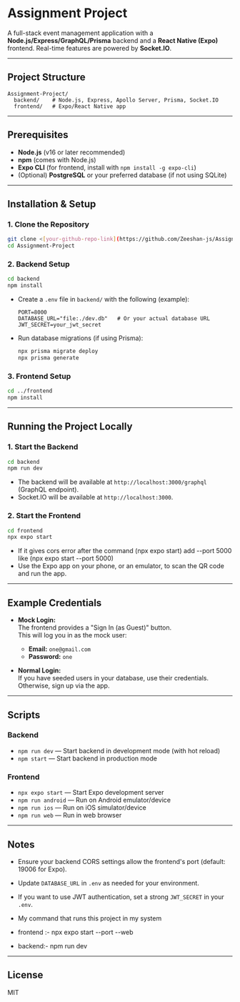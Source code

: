 # Assignment Project

A full-stack event management application with a **Node.js/Express/GraphQL/Prisma** backend and a **React Native (Expo)** frontend. Real-time features are powered by **Socket.IO**.

---

## Project Structure

```
Assignment-Project/
  backend/    # Node.js, Express, Apollo Server, Prisma, Socket.IO
  frontend/   # Expo/React Native app
```

---

## Prerequisites

- **Node.js** (v16 or later recommended)
- **npm** (comes with Node.js)
- **Expo CLI** (for frontend, install with `npm install -g expo-cli`)
- (Optional) **PostgreSQL** or your preferred database (if not using SQLite)

---

## Installation & Setup

### 1. Clone the Repository

```sh
git clone <[your-github-repo-link](https://github.com/Zeeshan-js/Assignment)>
cd Assignment-Project
```

### 2. Backend Setup

```sh
cd backend
npm install
```

- Create a `.env` file in `backend/` with the following (example):
  ```
  PORT=8000
  DATABASE_URL="file:./dev.db"   # Or your actual database URL
  JWT_SECRET=your_jwt_secret
  ```

- Run database migrations (if using Prisma):
  ```sh
  npx prisma migrate deploy
  npx prisma generate
  ```

### 3. Frontend Setup

```sh
cd ../frontend
npm install
```

---

## Running the Project Locally

### 1. Start the Backend

```sh
cd backend
npm run dev
```
- The backend will be available at `http://localhost:3000/graphql` (GraphQL endpoint).
- Socket.IO will be available at `http://localhost:3000`.

### 2. Start the Frontend

```sh
cd frontend
npx expo start 
```
- If it gives cors error after the command (npx expo start) add --port 5000 like (npx expo start --port 5000)
- Use the Expo app on your phone, or an emulator, to scan the QR code and run the app.

---

## Example Credentials

- **Mock Login:**  
  The frontend provides a "Sign In (as Guest)" button.  
  This will log you in as the mock user:
  - **Email:** `one@gmail.com`
  - **Password:** `one`

- **Normal Login:**  
  If you have seeded users in your database, use their credentials.  
  Otherwise, sign up via the app.

---

## Scripts

### Backend

- `npm run dev` — Start backend in development mode (with hot reload)
- `npm start` — Start backend in production mode

### Frontend

- `npx expo start` — Start Expo development server
- `npm run android` — Run on Android emulator/device
- `npm run ios` — Run on iOS simulator/device
- `npm run web` — Run in web browser

---

## Notes

- Ensure your backend CORS settings allow the frontend's port (default: 19006 for Expo).
- Update `DATABASE_URL` in `.env` as needed for your environment.
- If you want to use JWT authentication, set a strong `JWT_SECRET` in your `.env`.

- My command that runs this project in my system
- frontend :- npx expo start --port --web
- backend:- npm run dev

---

## License

MIT
